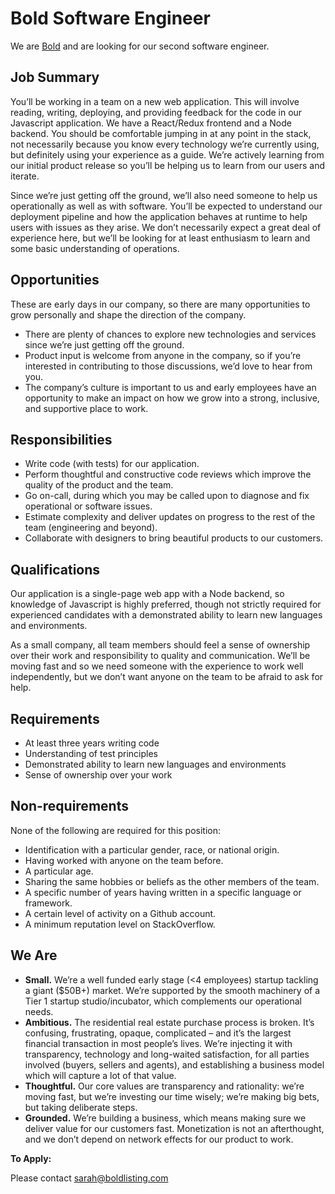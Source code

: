 # Bold Software Engineer

We are [Bold](http://www.boldlisting.com/) and are looking for our second software engineer.  

## **Job Summary**

You’ll be working in a team on a new web application. This will involve reading, writing, deploying, and providing feedback for the code in our Javascript application. We have a React/Redux frontend and a Node backend. You should be comfortable jumping in at any point in the stack, not necessarily because you know every technology we’re currently using, but definitely using your experience as a guide. We’re actively learning from our initial product release so you’ll be helping us to learn from our users and iterate.

Since we’re just getting off the ground, we’ll also need someone to help us operationally as well as with software. You’ll be expected to understand our deployment pipeline and how the application behaves at runtime to help users with issues as they arise. We don’t necessarily expect a great deal of experience here, but we’ll be looking for at least enthusiasm to learn and some basic understanding of operations.

## **Opportunities**

These are early days in our company, so there are many opportunities to grow personally and shape the direction of the company.

* There are plenty of chances to explore new technologies and services since we’re just getting off the ground.
* Product input is welcome from anyone in the company, so if you’re interested in contributing to those discussions, we’d love to hear from you.
* The company’s culture is important to us and early employees have an opportunity to make an impact on how we grow into a strong, inclusive, and supportive place to work.

## **Responsibilities**

* Write code (with tests) for our application.
* Perform thoughtful and constructive code reviews which improve the quality of the product and the team.
* Go on-call, during which you may be called upon to diagnose and fix operational or software issues.
* Estimate complexity and deliver updates on progress to the rest of the team (engineering and beyond).
* Collaborate with designers to bring beautiful products to our customers.

## **Qualifications**

Our application is a single-page web app with a Node backend, so knowledge of Javascript is highly preferred, though not strictly required for experienced candidates with a demonstrated ability to learn new languages and environments. 

As a small company, all team members should feel a sense of ownership over their work and responsibility to quality and communication. We’ll be moving fast and so we need someone with the experience to work well independently, but we don’t want anyone on the team to be afraid to ask for help.

## **Requirements**

* At least three years writing code
* Understanding of test principles
* Demonstrated ability to learn new languages and environments
* Sense of ownership over your work 

## **Non-requirements**

None of the following are required for this position:

* Identification with a particular gender, race, or national origin.
* Having worked with anyone on the team before.
* A particular age.
* Sharing the same hobbies or beliefs as the other members of the team.
* A specific number of years having written in a specific language or framework.
* A certain level of activity on a Github account.
* A minimum reputation level on StackOverflow.

## **We Are**

* **Small.** We’re a well funded early stage (<4 employees) startup tackling a giant ($50B+) market. We’re supported by the smooth machinery of a Tier 1 startup studio/incubator, which complements our operational needs.
* **Ambitious.** The residential real estate purchase process is broken. It’s confusing, frustrating, opaque, complicated – and it’s the largest financial transaction in most people’s lives. We’re injecting it with transparency, technology and long-waited satisfaction, for all parties involved (buyers, sellers and agents), and establishing a business model which will capture a lot of that value.
* **Thoughtful.** Our core values are transparency and rationality: we’re moving fast, but we’re investing our time wisely; we’re making big bets, but taking deliberate steps. 
* **Grounded.** We’re building a business, which means making sure we deliver value for our customers fast. Monetization is not an afterthought, and we don’t depend on network effects for our product to work.

**To Apply:**

Please contact [sarah@boldlisting.com](mailto:sarah@boldlisting.com)
